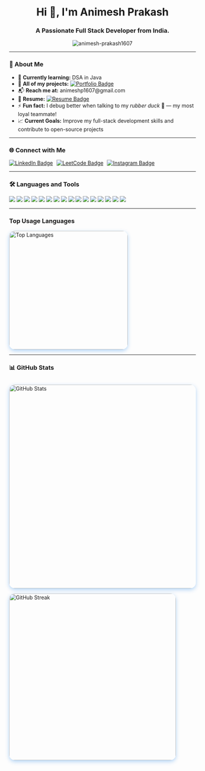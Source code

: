 <h1 align="center">Hi 👋, I'm Animesh Prakash</h1>
<h3 align="center">A Passionate Full Stack Developer from India.</h3>



<p align="center">
  <img src="https://komarev.com/ghpvc/?username=animesh-prakash1607&label=Profile%20views&color=0e75b6&style=flat" alt="animesh-prakash1607" />
</p>

---

### 💫 About Me

<ul>
  <li>🌱 <strong>Currently learning:</strong> DSA in Java</li>
  <li>💼 <strong>All of my projects:</strong>
    <a href="https://portfolioofanimesh.netlify.app" target="_blank">
      <img src="https://img.shields.io/badge/Visit-Portfolio-blue?style=flat&logo=google-chrome&logoColor=white" alt="Portfolio Badge"/>
    </a>
  </li>
  <li>📬 <strong>Reach me at:</strong> animeshp1607@gmail.com</li>
  <li>📄 <strong>Resume:</strong>
    <a href="https://drive.google.com/file/d/1fNXNfWCPHvDHwjLAQktILkp0sPXEaljX/view?usp=sharing" target="_blank">
      <img src="https://img.shields.io/badge/View-Resume-critical?style=flat&logo=adobeacrobatreader&logoColor=white" alt="Resume Badge"/>
    </a>
  </li>
  <li>⚡ <strong>Fun fact:</strong> I debug better when talking to my <em>rubber duck</em> 🐤 — my most loyal teammate!</li>
  <li>📈 <strong>Current Goals:</strong> Improve my full-stack development skills and contribute to open-source projects</li>
</ul>

---

### 🌐 Connect with Me

<p style="display: flex; gap: 10px;">
  <a href="https://linkedin.com/in/animesh-prakash1607" target="_blank">
    <img src="https://img.shields.io/badge/LinkedIn-0A66C2?style=flat&logo=linkedin&logoColor=white" alt="LinkedIn Badge" />
  </a>
  <a href="https://www.leetcode.com/animesh_prakash07" target="_blank">
    <img src="https://img.shields.io/badge/LeetCode-FFA116?style=flat&logo=leetCode&logoColor=white" alt="LeetCode Badge" />
  </a>
  <a href="https://www.instagram.com/animeshp_1607/?hl=en" target="_blank">
    <img src="https://img.shields.io/badge/Instagram-E4405F?style=flat&logo=instagram&logoColor=white" alt="Instagram Badge" />
  </a>
</p>


---

### 🛠️ Languages and Tools

<p align="">
  <img src="https://img.shields.io/badge/HTML5-E34F26?style=flat&logo=html5&logoColor=white"/>
  <img src="https://img.shields.io/badge/CSS3-1572B6?style=flat&logo=css3&logoColor=white"/>
  <img src="https://img.shields.io/badge/JavaScript-F7DF1E?style=flat&logo=javascript&logoColor=black"/>
  <img src="https://img.shields.io/badge/React-20232A?style=flat&logo=react&logoColor=61DAFB"/>
  <img src="https://img.shields.io/badge/Express.js-000000?style=flat&logo=express&logoColor=white"/>
  <img src="https://img.shields.io/badge/Node.js-339933?style=flat&logo=node.js&logoColor=white"/>
  <img src="https://img.shields.io/badge/MongoDB-4EA94B?style=flat&logo=mongodb&logoColor=white"/>
  <img src="https://img.shields.io/badge/Tailwind_CSS-38B2AC?style=flat&logo=tailwind-css&logoColor=white"/>
  <img src="https://img.shields.io/badge/Git-F05032?style=flat&logo=git&logoColor=white"/>
  <img src="https://img.shields.io/badge/GitHub-181717?style=flat&logo=github&logoColor=white"/>
  <img src="https://img.shields.io/badge/Postman-FF6C37?style=flat&logo=postman&logoColor=white"/>
  <img src="https://img.shields.io/badge/C-00599C?style=flat&logo=c&logoColor=white"/>
  <img src="https://img.shields.io/badge/C++-00599C?style=flat&logo=c%2B%2B&logoColor=white"/>
  <img src="https://img.shields.io/badge/Java-007396?style=flat&logo=java&logoColor=white"/>
  <img src="https://img.shields.io/badge/DSA-0081C9?style=flat&logo=codeforces&logoColor=white"/>
  <img src="https://img.shields.io/badge/Netlify-00C7B7?style=flat&logo=netlify&logoColor=white"/>
</p>

---

### Top Usage Languages

<img
    src="https://github-readme-stats.vercel.app/api/top-langs?username=animesh-prakash1607&show_icons=true&layout=compact&theme=react"
    alt="Top Languages"
    style="border-radius: 15px; box-shadow: 0 4px 12px rgba(0, 115, 230, 0.3);"
    width="320"
  />

---

### 📊 GitHub Stats

<p align="center" style="display: flex; justify-content: center; gap: 20px; flex-wrap: wrap;">

  <img
    src="https://github-readme-stats.vercel.app/api?username=animesh-prakash1607&show_icons=true&theme=react"
    alt="GitHub Stats"
    style="border-radius: 15px; box-shadow: 0 4px 12px rgba(0, 115, 230, 0.3);"
    width="550"
  />


  <img
    src="https://github-readme-streak-stats.herokuapp.com/?user=animesh-prakash1607&theme=blue-green"
    alt="GitHub Streak"
    style="border-radius: 15px; box-shadow: 0 4px 12px rgba(0, 115, 230, 0.3);"
    width="450"
  />

</p>

